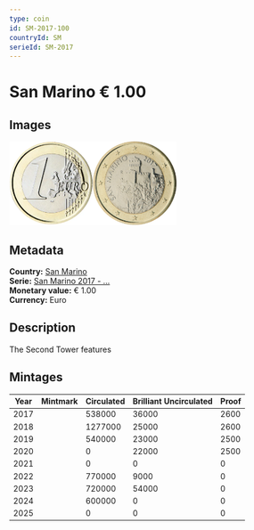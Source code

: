 ```yaml
---
type: coin
id: SM-2017-100
countryId: SM
serieId: SM-2017
---
```


# San Marino € 1.00

## Images

<img src="../../../Images/common-2007-100.webp" height="150" alt="Front image"><img src="Images/san marino-2017-100.webp" height="150" alt="Back image">

## Metadata

**Country:** [San Marino](../index.md)\
**Serie:** [San Marino 2017 - ...](index.md)\
**Monetary value:** € 1.00\
**Currency:** Euro

## Description

The Second Tower features

## Mintages

| Year | Mintmark | Circulated | Brilliant Uncirculated | Proof |
| ---- | -------- | ---------- | ---------------------- | ----- |
| 2017 |          | 538000     | 36000                  | 2600  |
| 2018 |          | 1277000    | 25000                  | 2600  |
| 2019 |          | 540000     | 23000                  | 2500  |
| 2020 |          | 0          | 22000                  | 2500  |
| 2021 |          | 0          | 0                      | 0     |
| 2022 |          | 770000     | 9000                   | 0     |
| 2023 |          | 720000     | 54000                  | 0     |
| 2024 |          | 600000     | 0                      | 0     |
| 2025 |          | 0          | 0                      | 0     |
